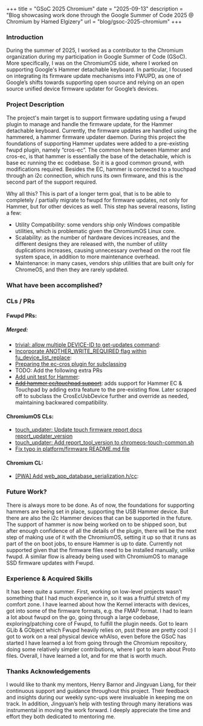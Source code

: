 +++
title = "GSoC 2025 Chromium"
date = "2025-09-13"
description = "Blog showcasing work done through the Google Summer of Code 2025 @ Chromium by Hamed Elgizery"
url = "blog/gsoc-2025-chromium"
+++

### Introduction
During the summer of 2025, I worked as a contributor to the Chromium organization during my participation in Google Summer of Code (GSoC). More specifically, I was on the ChromiumOS side, where I worked on supporting Google's Hammer detachable keyboard. In particular, I focused on integrating its firmware update mechanisms into FWUPD, as one of Google’s shifts towards supporting open source and relying on an open source unified device firmware updater for Google’s devices.


### Project Description
The project's main target is to support firmware updating using a fwupd plugin to manage and handle the firmware update, for the Hammer detachable keyboard. Currently, the firmware updates are handled using the hammered, a hammer firmware updater daemon. During this project the foundations of supporting Hammer updates were added to a pre-existing fwupd plugin, namely “cros-ec”. The common here between Hammer and cros-ec, is that hammer is essentially the base of the detachable, which is base ec running the ec codebase. So it is a good common ground, with modifications required. Besides the EC, hammer is connected to a touchpad through an i2c connection, which runs its own firmware, and this is the second part of the support required.

Why all this?
This is part of a longer term goal, that is to be able to completely / partially migrate to fwupd for firmware updates, not only for Hammer, but for other devices as well. This step has several reasons, listing a few:
- Utility Compatibility: some vendors ship only Windows compatible utilities, which is problematic given the ChromiumOS Linux core.
- Scalability: as the number of hardware devices increases, and the different designs they are released with, the number of utility duplications increases, causing unnecessary overhead on the root file system space, in addition to more maintenance overhead.
- Maintenance: in many cases, vendors ship utilities that are built only for ChromeOS, and then they are rarely updated.


### What have been accomplished?

### CLs / PRs
#### Fwupd PRs:
##### Merged:
- [trivial: allow multiple DEVICE-ID to get-updates command](https://github.com/fwupd/fwupd/pull/8837): 
- [Incorporate ANOTHER\_WRITE\_REQUIRED flag within fu\_device\_list\_replace](https://github.com/fwupd/fwupd/pull/9068): 
- [Preparing the ec-cros plugin for subclassing](https://github.com/HamedElgizery/fwupd/pull/3)
- TODO: Add the following extra PRs 
- [Add unit test for Hammer](https://github.com/HamedElgizery/fwupd/pull/4): 
- ~~[Add hammer ec/touchpad support](https://github.com/HamedElgizery/fwupd/pull/2)~~: adds support for Hammer EC & Touchpad by adding extra feature to the pre-existing flow. Later scraped off to subclass the CrosEcUsbDevice further and override as needed, maintaining backwared compatibility.

#### ChromiumOS CLs:
- [touch\_updater: Update touch firmware report docs report\_updater\_version](https://chromium-review.googlesource.com/c/chromiumos/platform/touch_updater/+/6580172)
- [touch\_updater: Add report\_tool\_version to chromeos-touch-common.sh](https://chromium-review.googlesource.com/c/chromiumos/platform/touch_updater/+/6375383)
- [Fix typo in platform/firmware README.md file](https://chromium-review.googlesource.com/c/chromiumos/platform/firmware/+/6438831)

#### Chromium CL:
- [[PWA] Add web\_app\_database\_serialization.h/cc](https://chromium-review.googlesource.com/c/chromium/src/+/6304941):


### Future Work?
There is always more to be done. As of now, the foundations for supporting hammers are being set in place, supporting the USB Hammer device. But there are also the i2c Hammer devices that can be supported in the future. The support of hammer is now being worked on to be shipped soon, but after enough confidence of all the details of the plugin, there will be the next step of making use of it with the ChromiumOS, setting it up so that it runs as part of the on boot jobs, to ensure Hammer is up to date. Currently not supported given that the firmware files need to be installed manually, unlike fwupd. A similar flow is already being used with ChromiumOS to manage SSD firmware updates with Fwupd.

### Experience & Acquired Skills
It has been quite a summer. First, working on low-level projects wasn’t something that I had much experience in, so it was a fruitful stretch of my comfort zone. I have learned about how the Kernel interacts with devices, got into some of the firmware formats, e.g. the FMAP format. I had to learn a lot about fwupd on the go, going through a large codebase, exploring/patching core of Fwupd, to fulfill the plugin needs. Got to learn GLib & GObject which Fwupd heavily relies on, psst these are pretty cool :) I got to work on a real physical device whAlso, even before the GSoC has started I have learned a lot from going through the Chromium repository, doing some relatively simpler contributions, where I got to learn about Proto files. Overall, I have learned a lot, and for me that is worth much.

### Thanks Acknowledgements
I would like to thank my mentors, Henry Barnor and Jingyuan Liang, for their continuous support and guidance throughout this project. Their feedback and insights during our weekly sync-ups were invaluable in keeping me on track. In addition, Jingyuan’s help with testing through many iterations was instrumental in moving the work forward. I deeply appreciate the time and effort they both dedicated to mentoring me.
